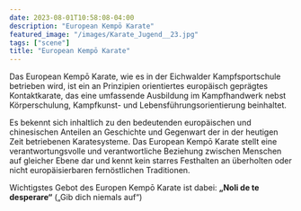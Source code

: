 ```yaml
---
date: 2023-08-01T10:58:08-04:00
description: "European Kempō Karate"
featured_image: "/images/Karate_Jugend__23.jpg"
tags: ["scene"]
title: "European Kempō Karate"
---
```


Das European Kempō Karate, wie es in der Eichwalder Kampfsportschule betrieben wird, ist ein an Prinzipien orientiertes europäisch geprägtes Kontaktkarate, das eine umfassende Ausbildung im Kampfhandwerk nebst Körperschulung, Kampfkunst- und Lebensführungsorientierung beinhaltet.

Es bekennt sich inhaltlich zu den bedeutenden europäischen und chinesischen Anteilen an Geschichte und Gegenwart der in der heutigen Zeit betriebenen Karatesysteme.
Das European Kempō Karate stellt eine verantwortungsvolle und verantwortliche Beziehung zwischen Menschen auf gleicher Ebene dar und kennt kein starres Festhalten an überholten oder nicht europäisierbaren fernöstlichen Traditionen.

Wichtigstes Gebot des Europen Kempō Karate ist dabei: **„Noli de te desperare“** („Gib dich niemals auf“)
